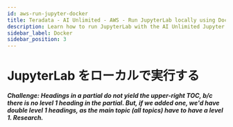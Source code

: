 ```yaml
---
id: aws-run-jupyter-docker
title: Teradata - AI Unlimited - AWS - Run JupyterLab locally using Docker
description: Learn how to run JupyterLab with the AI Unlimited Jupyter Kernel on your computer.
sidebar_label: Docker
sidebar_position: 3
---
```


# JupyterLab をローカルで実行する

***Challenge: Headings in a partial do not yield the upper-right TOC, b/c there is no level 1 heading in the partial. But, if we added one, we'd have double level 1 headings, as the main topic (all topics) have to have a level 1. Research.***
<!-- 
import MyPartial from '/docs/_partials/_run-jupyter-docker.mdx';

<MyPartial />

-->